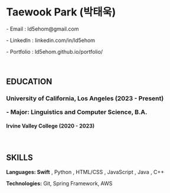   <h1>Taewook Park (박태욱)</h1>
<p>- Email    : <a href="mailto:ld5ehom@gmail.com" style="text-decoration: none;">ld5ehom@gmail.com</a></p>
<p>- LinkedIn : <a href="https://www.linkedin.com/in/ld5ehom" style="text-decoration: none;">linkedin.com/in/ld5ehom</a></p>
<p>- Portfolio : <a href="https://ld5ehom.github.io/portfolio/" style="text-decoration: none;">ld5ehom.github.io/portfolio/</a></p>
<br>

<h2 style="text-align: left;">EDUCATION</h2>
  <h3><strong>University of California, Los Angeles</strong> (2023 - Present)</span>
<p>- Major: Linguistics and Computer Science, B.A.</p>
  <h4>Irvine Valley College (2020 - 2023)</h4>
<br>
    
<h2 style="text-align: left;">SKILLS</h2>
  <strong>Languages: Swift</strong> 
  <span>, Python , HTML/CSS , JavaScript , Java , C++</span>

  <strong>Technologies:</strong>
  <span>Git, Spring Framework, AWS</span>
